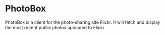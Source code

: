 # PhotoBox
PhotoBox is a client for the photo-sharing site Flickr. It will fetch and display the most recent public photos uploaded to Flickr
